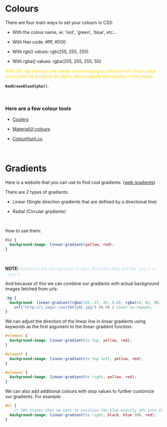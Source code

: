 # Colours

There are four main ways to set your colours in CSS:

- With the colour name, ie: 'red', 'green', 'blue', etc...

- With Hex code: #fff, #000

- With rgb() values: rgb(255, 255, 255)

- With rgba() values: rgba(255, 255, 255, 50)

<font color=gold>With the `rgb` and `rgba` we create colours using a collection of colour value mixes and the a stands for alpha which adjusts the opacity of the colour.</font>

**`RedGreenBlueAlpha()`**.

<br />

### Here are a few colour tools

- [Coolers](http://materialui.co/)

- [MaterialUI colours](http://coolors.co/)

- [ColourHunt.co](http://colorhunt.co/)

<br />

# Gradients

Here is a website that you can use to find cool gradients. ([web gradients](webgradients.com))

There are 2 types of gradients:

- Linear (Single direction gradients that are defined by a directional line)

- Radial (Circular gradients)

<br />

How to use them:

```css
div {
  background-image: linear-gradient(yellow, red);
}
```

<br />

**NOTE:** <font color=lightblue>Gradients are background images. Basically they are like `.png`'s' or `.jpeg`'s.</font>

And because of this we can combine our gradients with actual background images fetched from urls:

```css
.bg {
  background: linear-gradient(rgba(192, 57, 43, 0.8), rgba(44, 62, 80, 0.8)),
    url("http://i.imgur.com/tBhfy0L.jpg") 0% 0% / cover no-repeat;
}
```

We can adjust the direction of the linear line in linear gradients using keywords as the first argument to the linear-gradient function:

```css
#element {
  background-image: linear-gradient(to top, yellow, red);
}

#element {
  background-image: linear-gradient(to top left, yellow, red);
}

#element {
  background-image: linear-gradient(to right, yellow, red);
}
```

We can also add additional colours with stop values to further customize our gradients. For example:

```css
#el {
    /* 30% States that we want to position the blue exactly 30% into the gradient */
  background-image: linear-gradient(to right, black, blue 30%, red);
}
```
